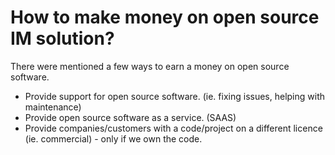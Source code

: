 # How to make money on open source IM solution?

There were mentioned a few ways to earn a money on open source software.
* Provide support for open source software. (ie. fixing issues, helping with maintenance)
* Provide open source software as a service. (SAAS)
* Provide companies/customers with a code/project on a different licence (ie. commercial) - only if we own the code.
